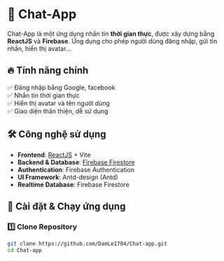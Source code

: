 # 🚀 Chat-App
Chat-App là một ứng dụng nhắn tin **thời gian thực**, được xây dựng bằng **ReactJS** và **Firebase**. Ứng dụng cho phép người dùng đăng nhập, gửi tin nhắn, hiển thị avatar...

## 🔥 **Tính năng chính**
✅ Đăng nhập bằng Google, facebook  
✅ Nhắn tin thời gian thực  
✅ Hiển thị avatar và tên người dùng  
✅ Giao diện thân thiện, dễ sử dụng  

## 🛠 **Công nghệ sử dụng**
- **Frontend**: [ReactJS](https://reactjs.org/) + Vite
- **Backend & Database**: [Firebase Firestore](https://firebase.google.com/)
- **Authentication**: Firebase Authentication
- **UI Framework**: Antd-design (Antd)
- **Realtime Database**: Firebase Firestore  

## 🚀 **Cài đặt & Chạy ứng dụng**

### 1️⃣ **Clone Repository**
```bash
git clone https://github.com/DamLe1704/Chat-app.git
cd Chat-app
